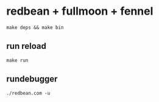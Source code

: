 # redbean + fullmoon + fennel

`make deps && make bin`

## run reload
`make run`

## rundebugger

`./redbean.com -u`
